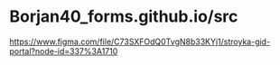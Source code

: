 # Borjan40_forms.github.io/src
https://www.figma.com/file/C73SXFOdQ0TvgN8b33KYj1/stroyka-gid-portal?node-id=337%3A1710
